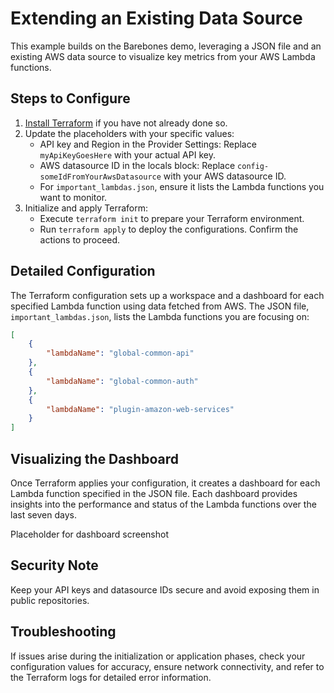 # Extending an Existing Data Source

This example builds on the Barebones demo, leveraging a JSON file and an existing AWS data source to visualize key metrics from your AWS Lambda functions.

## Steps to Configure

1. [Install Terraform](https://developer.hashicorp.com/terraform/install) if you have not already done so.
2. Update the placeholders with your specific values:
   - API key and Region in the Provider Settings: Replace `myApiKeyGoesHere` with your actual API key.
   - AWS datasource ID in the locals block: Replace `config-someIdFromYourAwsDatasource` with your AWS datasource ID.
   - For `important_lambdas.json`, ensure it lists the Lambda functions you want to monitor.
3. Initialize and apply Terraform:
   - Execute `terraform init` to prepare your Terraform environment.
   - Run `terraform apply` to deploy the configurations. Confirm the actions to proceed.

## Detailed Configuration

The Terraform configuration sets up a workspace and a dashboard for each specified Lambda function using data fetched from AWS. The JSON file, `important_lambdas.json`, lists the Lambda functions you are focusing on:

```json
[
    {
        "lambdaName": "global-common-api"
    },
    {
        "lambdaName": "global-common-auth"
    },
    {
        "lambdaName": "plugin-amazon-web-services"
    }
]
```

## Visualizing the Dashboard

Once Terraform applies your configuration, it creates a dashboard for each Lambda function specified in the JSON file. Each dashboard provides insights into the performance and status of the Lambda functions over the last seven days.

Placeholder for dashboard screenshot

## Security Note

Keep your API keys and datasource IDs secure and avoid exposing them in public repositories.

## Troubleshooting

If issues arise during the initialization or application phases, check your configuration values for accuracy, ensure network connectivity, and refer to the Terraform logs for detailed error information.
